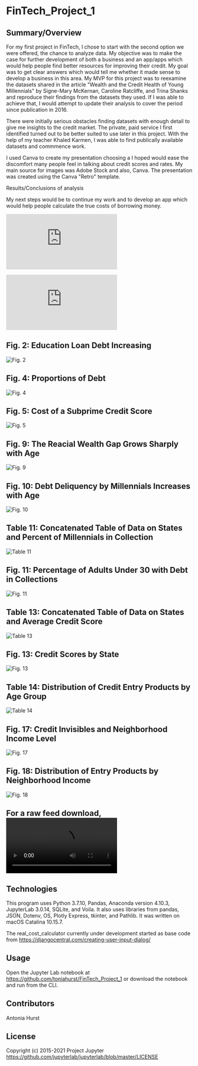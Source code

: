 # FinTech_Project_1

## Summary/Overview
For my first project in FinTech, I chose to start with the second option we were offered, the chance to analyze data. My objective was to make the case for further development of both a business and an app/apps which would help people find better resources for improving their credit. My goal was to get clear answers which would tell me whether it made sense to develop a business in this area. My MVP for this project was to reexamine the datasets shared in the article "Wealth and the Credit Health of Young Millennials" by Signe-Mary McKernan, Caroline Ratcliffe, and Trina Shanks and reproduce their findings from the datasets they used. If I was able to achieve that, I would attempt to update their analysis to cover the period since publication in 2016.

There were initially serious obstacles finding datasets with enough detail to give me insights to the credit market. The private, paid service I first identified turned out to be better suited to use later in this project. With the help of my teacher Khaled Karmen, I was able to find publically available datasets and commmence work. 

I used Canva to create my presentation choosing a I hoped would ease the discomfort many people feel in talking about credit scores and rates. My main source for images was Adobe Stock and also, Canva. The presentation was created using the Canva "Retro" template.

Results/Conclusions of analysis

My next steps would be to continue my work and to develop an app which would help people calculate the true costs of borrowing money. 

![The presentation can be found here](https://github.com/toniahurst/FinTech_Project_1/blob/main/Smart_Start_Presentation%20and%20notes/Retro%20Brainstorm%20Presentation.pdf)

![The original project proposal is here](https://github.com/toniahurst/FinTech_Project_1/blob/main/Smart_Start_Presentation%20and%20notes/Smart%20Start%20-%20Google%20Docs.pdf)

## Fig. 2: Education Loan Debt Increasing

![Fig. 2](https://github.com/toniahurst/FinTech_Project_1/blob/main/Resources_Project_1/screenshots/Fig.%202.png)

## Fig. 4: Proportions of Debt

![Fig. 4](https://github.com/toniahurst/FinTech_Project_1/blob/main/Resources_Project_1/screenshots/Fig.%204.png)

## Fig. 5: Cost of a Subprime Credit Score

![Fig. 5](https://github.com/toniahurst/FinTech_Project_1/blob/main/Resources_Project_1/screenshots/Fig.%205.png)

## Fig. 9: The Reacial Wealth Gap Grows Sharply with Age

![Fig. 9](https://github.com/toniahurst/FinTech_Project_1/blob/main/Resources_Project_1/screenshots/Fig.%209.png)

## Fig. 10: Debt Deliquency by Millennials Increases with Age

![Fig. 10](https://github.com/toniahurst/FinTech_Project_1/blob/main/Resources_Project_1/screenshots/Fig.%2010.png)

## Table 11: Concatenated Table of Data on States and Percent of Millennials in Collection

![Table 11](https://github.com/toniahurst/FinTech_Project_1/blob/main/Resources_Project_1/screenshots/Table%2011.png)

## Fig. 11: Percentage of Adults Under 30 with Debt in Collections

![Fig. 11](https://github.com/toniahurst/FinTech_Project_1/blob/main/Resources_Project_1/screenshots/Fig.%2011.png)

## Table 13: Concatenated Table of Data on States and Average Credit Score

![Table 13](https://github.com/toniahurst/FinTech_Project_1/blob/main/Resources_Project_1/screenshots/Table%2013.png)

## Fig. 13: Credit Scores by State

![Fig. 13](https://github.com/toniahurst/FinTech_Project_1/blob/main/Resources_Project_1/screenshots/Table%2013.png)

## Table 14: Distribution of Credit Entry Products by Age Group

![Table 14](https://github.com/toniahurst/FinTech_Project_1/blob/main/Resources_Project_1/screenshots/Table%2014.png)

## Fig. 17: Credit Invisibles and Neighborhood Income Level

![Fig. 17](https://github.com/toniahurst/FinTech_Project_1/blob/main/Resources_Project_1/screenshots/Fig.%2017.png)

## Fig. 18: Distribution of Entry Products by Neighborhood Income

![Fig. 18](https://github.com/toniahurst/FinTech_Project_1/blob/main/Resources_Project_1/screenshots/Fig.%2018.png)

## For a raw feed download,![click this link](https://github.com/toniahurst/FinTech_Module_7_Challenge/blob/main/images/Screen%20Recording%202021-08-15%20at%2012.48.39%20PM.mov)


## Technologies

This program uses Python 3.7.10, Pandas, Anaconda version 4.10.3, JupyterLab 3.0.14, SQLite, and Voila. It also uses libraries from pandas, JSON, Dotenv, OS, Plotly Express, tkinter, and Pathlib. It was written on macOS Catalina 10.15.7.

The real_cost_calculator currently under development started as base code from https://djangocentral.com/creating-user-input-dialog/

## Usage

Open the Jupyter Lab notebook at https://github.com/toniahurst/FinTech_Project_1 or download the notebook and run from the CLI.

## Contributors

Antonia Hurst

## License
Copyright (c) 2015-2021 Project Jupyter https://github.com/jupyterlab/jupyterlab/blob/master/LICENSE



